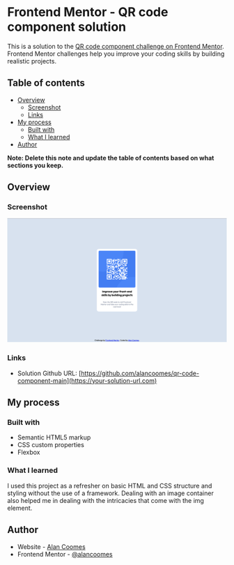 # Frontend Mentor - QR code component solution

This is a solution to the [QR code component challenge on Frontend Mentor](https://www.frontendmentor.io/challenges/qr-code-component-iux_sIO_H). Frontend Mentor challenges help you improve your coding skills by building realistic projects. 

## Table of contents

- [Overview](#overview)
  - [Screenshot](#screenshot)
  - [Links](#links)
- [My process](#my-process)
  - [Built with](#built-with)
  - [What I learned](#what-i-learned)
- [Author](#author)


**Note: Delete this note and update the table of contents based on what sections you keep.**

## Overview

### Screenshot

![](./images/Final%20Screenshot%20QR%20Code.png)

### Links

- Solution Github URL: [https://github.com/alancoomes/qr-code-component-main](https://your-solution-url.com)

## My process

### Built with

- Semantic HTML5 markup
- CSS custom properties
- Flexbox

### What I learned

I used this project as a refresher on basic HTML and CSS structure and styling without the use of a framework. Dealing with an image container also helped me in dealing with the intricacies that come with the img element.


## Author

- Website - [Alan Coomes](https://alancoomes.github.io/portfolio/)
- Frontend Mentor - [@alancoomes](https://www.frontendmentor.io/profile/alancoomes)


